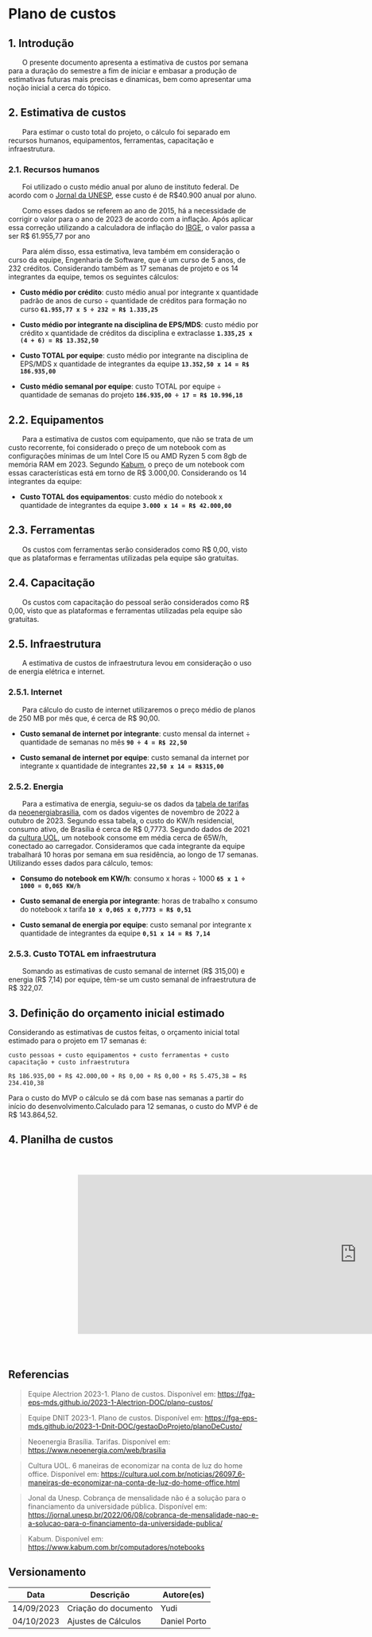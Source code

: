 # Plano de custos

## 1. Introdução

&emsp;&emsp;O presente documento apresenta a estimativa de custos por semana para a duração do semestre a fim de iniciar e embasar a produção de estimativas futuras mais precisas e dinamicas, bem como apresentar uma noção inicial a cerca do tópico.

## 2. Estimativa de custos

&emsp;&emsp;Para estimar o custo total do projeto, o cálculo foi separado em recursos humanos, equipamentos, ferramentas, capacitação e infraestrutura.

### 2.1. Recursos humanos

&emsp;&emsp;Foi utilizado o custo médio anual por aluno de instituto federal. De acordo com o [Jornal da UNESP](https://jornal.unesp.br/2022/06/08/cobranca-de-mensalidade-nao-e-a-solucao-para-o-financiamento-da-universidade-publica/), esse custo é de R$40.900 anual por aluno.

&emsp;&emsp;Como esses dados se referem ao ano de 2015, há a necessidade de corrigir o valor para o ano de 2023 de acordo com a inflação. Após aplicar essa correção utilizando a calculadora de inflação do [IBGE](https://www3.bcb.gov.br/CALCIDADAO/publico/corrigirPorIndice.do?method=corrigirPorIndice#), o valor passa a ser R$ 61.955,77 por ano

&emsp;&emsp;Para além disso, essa estimativa, leva também em consideração o curso da equipe, Engenharia de Software, que é um curso de 5 anos, de 232 créditos. Considerando também as 17 semanas de projeto e os 14 integrantes da equipe, temos os seguintes cálculos:

- **Custo médio por crédito**: custo médio anual por integrante x quantidade padrão de anos de curso ÷ quantidade de créditos para formação no curso **`61.955,77 x 5 ÷ 232 = R$ 1.335,25`**

- **Custo médio por integrante na disciplina de EPS/MDS**: custo médio por crédito x quantidade de créditos da disciplina e extraclasse **`1.335,25 x (4 + 6) = R$ 13.352,50`**

- **Custo TOTAL por equipe**: custo médio por integrante na disciplina de EPS/MDS x quantidade de integrantes da equipe **`13.352,50 x 14 = R$ 186.935,00`**

- **Custo médio semanal por equipe**: custo TOTAL por equipe ÷ quantidade de semanas do projeto **`186.935,00 ÷ 17 = R$ 10.996,18`**

## 2.2. Equipamentos

&emsp;&emsp;Para a estimativa de custos com equipamento, que não se trata de um custo recorrente, foi considerado o preço de um notebook com as configurações mínimas de um Intel Core I5 ou AMD Ryzen 5 com 8gb de memória RAM em 2023. Segundo [Kabum](https://www.kabum.com.br/), o preço de um notebook com essas características está em torno de R$ 3.000,00. Considerando os 14 integrantes da equipe:

- **Custo TOTAL dos equipamentos**: custo médio do notebook x quantidade de integrantes da equipe **`3.000 x 14 = R$ 42.000,00`**

## 2.3. Ferramentas
&emsp;&emsp;Os custos com ferramentas serão considerados como R$ 0,00, visto que as plataformas e ferramentas utilizadas pela equipe são gratuitas.

## 2.4. Capacitação
&emsp;&emsp;Os custos com capacitação do pessoal serão considerados como R$ 0,00, visto que as plataformas e ferramentas utilizadas pela equipe são gratuitas.

## 2.5. Infraestrutura
&emsp;&emsp;A estimativa de custos de infraestrutura levou em consideração o uso de energia elétrica e internet.

### 2.5.1. Internet
&emsp;&emsp;Para cálculo do custo de internet utilizaremos o preço médio de planos de 250 MB por mês que, é cerca de R$ 90,00.

- **Custo semanal de internet por integrante**: custo mensal da internet ÷ quantidade de semanas no mês **`90 ÷ 4 = R$ 22,50`**

- **Custo semanal de internet por equipe**: custo semanal da internet por integrante x quantidade de integrantes **`22,50 x 14 = R$315,00`**

### 2.5.2. Energia

&emsp;&emsp;Para a estimativa de energia, seguiu-se os dados da [tabela de tarifas](https://www.neoenergia.com/documents/d/brasilia/01_nbsb_tarifas_energia_eletrica_grupob_nov_2022_reh3134-pdf-1?download=true) da [neoenergiabrasilia](https://www.neoenergia.com/web/brasilia), com os dados vigentes de novembro de 2022 à outubro de 2023. Segundo essa tabela, o custo do KW/h residencial, consumo ativo, de Brasília é cerca de R$ 0,7773. Segundo dados de 2021 da [cultura UOL](https://cultura.uol.com.br/noticias/26097_6-maneiras-de-economizar-na-conta-de-luz-do-home-office.html), um notebook consome em média cerca de 65W/h, conectado ao carregador. Consideramos que cada integrante da equipe trabalhará 10 horas por semana em sua residência, ao longo de 17 semanas. Utilizando esses dados para cálculo, temos:

- **Consumo do notebook em KW/h**: consumo x horas ÷ 1000
**`65 x 1 ÷ 1000 = 0,065 KW/h`**

- **Custo semanal de energia por integrante**: horas de trabalho x consumo do notebook x tarifa
**`10 x 0,065 x 0,7773 = R$ 0,51`**

- **Custo semanal de energia por equipe**: custo semanal por integrante x quantidade de integrantes da equipe **`0,51 x 14 = R$ 7,14`**

### 2.5.3. Custo TOTAL em infraestrutura

&emsp;&emsp;Somando as estimativas de custo semanal de internet (R$ 315,00) e energia (R$ 7,14) por equipe, têm-se um custo semanal de infraestrutura de R$ 322,07.

## 3. Definição do orçamento inicial estimado

Considerando as estimativas de custos feitas, o orçamento  inicial total estimado para o projeto em 17 semanas é:

    custo pessoas + custo equipamentos + custo ferramentas + custo capacitação + custo infraestrutura

    R$ 186.935,00 + R$ 42.000,00 + R$ 0,00 + R$ 0,00 + R$ 5.475,38 = R$ 234.410,38

Para o custo do MVP o cálculo se dá com base nas semanas a partir do início do desenvolvimento.Calculado para 12 semanas, o custo do MVP é de R$ 143.864,52.

## 4. Planilha de custos

<iframe width="1400" height="400" style="-webkit-transform:scale(0.8);-moz-transform-scale(0.8);" frameborder="0" src="https://docs.google.com/spreadsheets/d/e/2PACX-1vR5TLx-OiCCkfYJsUqnzRMC8_voSbbLjuCMqJ7L3HCKK-tyqB_JCvQJeSCWtQKNrHcSY8yMYAyLzpi7/pubhtml?gid=0&amp;single=true&amp;widget=true&amp;headers=false"></iframe>

## Referencias

> Equipe Alectrion 2023-1. Plano de custos. Disponível em: <https://fga-eps-mds.github.io/2023-1-Alectrion-DOC/plano-custos/>

> Equipe DNIT 2023-1. Plano de custos. Disponível em: <https://fga-eps-mds.github.io/2023-1-Dnit-DOC/gestaoDoProjeto/planoDeCusto/>

> Neoenergia Brasília. Tarifas. Disponível em: <https://www.neoenergia.com/web/brasilia>

> Cultura UOL. 6 maneiras de economizar na conta de luz do home office. Disponível em: <https://cultura.uol.com.br/noticias/26097_6-maneiras-de-economizar-na-conta-de-luz-do-home-office.html>
 
> Jonal da Unesp. Cobrança de mensalidade não é a solução para o financiamento da universidade pública. Disponível em: <https://jornal.unesp.br/2022/06/08/cobranca-de-mensalidade-nao-e-a-solucao-para-o-financiamento-da-universidade-publica/>
  
> Kabum. Disponível em: <https://www.kabum.com.br/computadores/notebooks>

## Versionamento

|**Data**|**Descrição**|**Autore(es)**|
|--------|-------------|--------------|
|14/09/2023| Criação do documento | Yudi |
|04/10/2023| Ajustes de Cálculos | Daniel Porto |